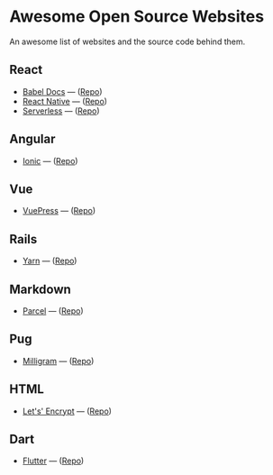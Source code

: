# Awesome Open Source Websites
An awesome list of websites and the source code behind them.

## React
- [Babel Docs](https://babeljs.io/docs/) &mdash; ([Repo](https://github.com/babel/website))
- [React Native](https://facebook.github.io/react-native/) &mdash; ([Repo](https://github.com/facebook/react-native-website))
- [Serverless](https://www.serverless.com/) &mdash; ([Repo](https://github.com/serverless/site))

## Angular
- [Ionic](https://ionicframework.com/) &mdash; ([Repo](https://github.com/ionic-team/ionic-site))

## Vue
- [VuePress](https://vuepress.vuejs.org/) &mdash; ([Repo](https://github.com/vuejs/vuepress))

## Rails
- [Yarn](https://yarnpkg.com/) &mdash; ([Repo](https://github.com/yarnpkg/website))

## Markdown
- [Parcel](https://parceljs.org/) &mdash; ([Repo](https://github.com/parcel-bundler/website))

## Pug
- [Milligram](https://milligram.io/) &mdash; ([Repo](https://github.com/milligram/milligram.github.io))

## HTML
- [Let's' Encrypt](https://letsencrypt.org/) &mdash; ([Repo](https://github.com/letsencrypt/website))

## Dart
- [Flutter](https://flutter.io/) &mdash; ([Repo](https://github.com/flutter/website))
